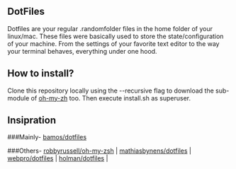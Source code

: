 ## DotFiles

Dotfiles are your regular .randomfolder files in the home folder of your linux/mac.
These files were basically used to store the state/configuration of your machine.
From the settings of your favorite text editor to the way your terminal behaves, everything under one hood.

## How to install?
Clone this repository locally using the --recursive flag to download the sub-module of [oh-my-zh](https://github.com/robbyrussell/oh-my-zsh) too. Then execute install.sh as superuser.

## Insipration
###Mainly-
[bamos/dotfiles](https://github.com/bamos/dotfiles) 

###Others-
[robbyrussell/oh-my-zsh](https://github.com/robbyrussell/oh-my-zsh) |
[mathiasbynens/dotfiles](https://github.com/mathiasbynens/dotfiles) |
[webpro/dotfiles](https://github.com/webpro/dotfiles) | 
[holman/dotfiles](https://github.com/holman/dotfiles) |
